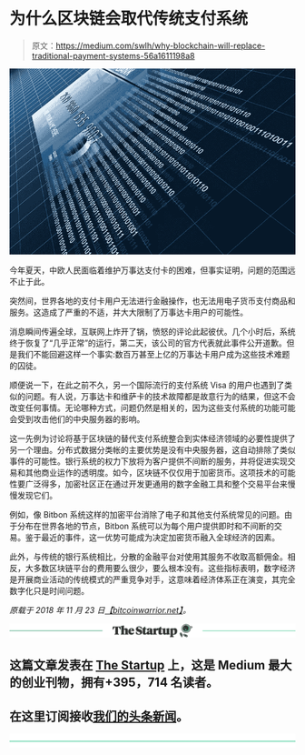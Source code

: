 # 为什么区块链会取代传统支付系统

> 原文：<https://medium.com/swlh/why-blockchain-will-replace-traditional-payment-systems-56a1611198a8>

![](img/f9b1e9baf659c48c8a4d81b6ef09ec7f.png)

今年夏天，中欧人民面临着维护万事达支付卡的困难，但事实证明，问题的范围远不止于此。

突然间，世界各地的支付卡用户无法进行金融操作，也无法用电子货币支付商品和服务。这造成了严重的不适，并大大限制了万事达卡用户的可能性。

消息瞬间传遍全球，互联网上炸开了锅，愤怒的评论此起彼伏。几个小时后，系统终于恢复了“几乎正常”的运行，第二天，该公司的官方代表就此事件公开道歉。但是我们不能回避这样一个事实:数百万甚至上亿的万事达卡用户成为这些技术难题的囚徒。

顺便说一下，在此之前不久，另一个国际流行的支付系统 Visa 的用户也遇到了类似的问题。有人说，万事达卡和维萨卡的技术故障都是故意行为的结果，但这不会改变任何事情。无论哪种方式，问题仍然是相关的，因为这些支付系统的功能可能会受到攻击他们的中央服务器的影响。

这一先例为讨论将基于区块链的替代支付系统整合到实体经济领域的必要性提供了另一个理由。分布式数据分类帐的主要优势是没有中央服务器，这自动排除了类似事件的可能性。银行系统的权力下放将为客户提供不间断的服务，并将促进实现交易和其他商业运作的透明度。如今，区块链不仅仅用于加密货币。这项技术的可能性要广泛得多，加密社区正在通过开发更通用的数字金融工具和整个交易平台来慢慢发现它们。

例如，像 Bitbon 系统这样的加密平台消除了电子和其他支付系统常见的问题。由于分布在世界各地的节点，Bitbon 系统可以为每个用户提供即时和不间断的交易。鉴于最近的事件，这一优势可能成为决定加密货币融入全球经济的因素。

此外，与传统的银行系统相比，分散的金融平台对使用其服务不收取高额佣金。相反，大多数区块链平台的费用要么很少，要么根本没有。这些指标表明，数字经济是开展商业活动的传统模式的严重竞争对手，这意味着经济体系正在演变，其完全数字化只是时间问题。

*原载于 2018 年 11 月 23 日*[*【bitcoinwarrior.net】*](https://bitcoinwarrior.net/2018/11/why-blockchain-will-replace-traditional-payment-systems/)*。*

[![](img/308a8d84fb9b2fab43d66c117fcc4bb4.png)](https://medium.com/swlh)

## 这篇文章发表在 [The Startup](https://medium.com/swlh) 上，这是 Medium 最大的创业刊物，拥有+395，714 名读者。

## 在这里订阅接收[我们的头条新闻](http://growthsupply.com/the-startup-newsletter/)。

[![](img/b0164736ea17a63403e660de5dedf91a.png)](https://medium.com/swlh)